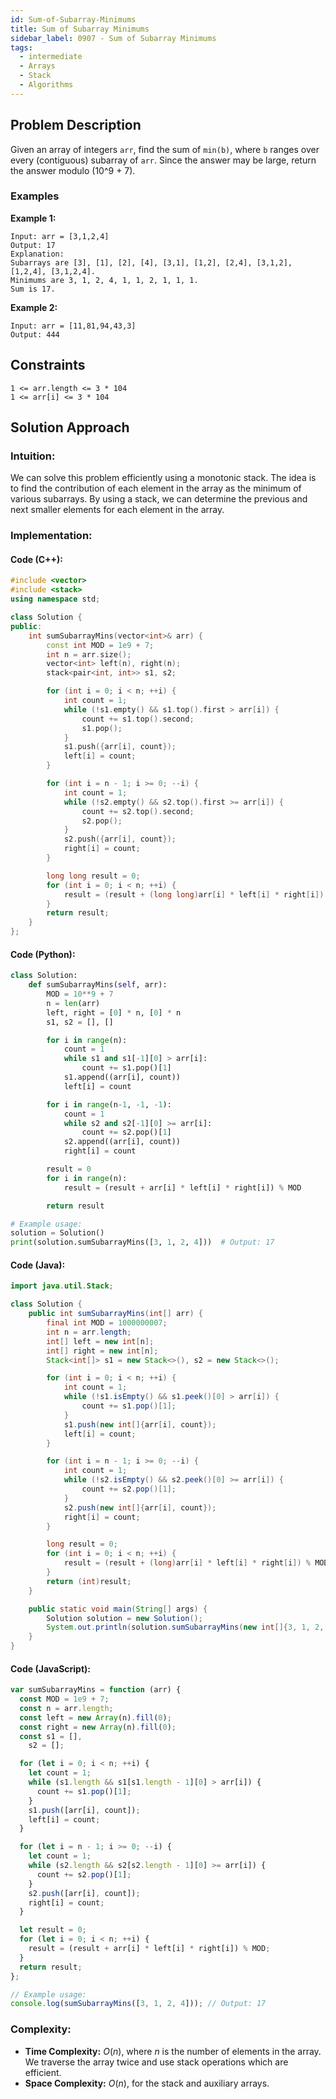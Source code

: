 ```yaml
---
id: Sum-of-Subarray-Minimums
title: Sum of Subarray Minimums
sidebar_label: 0907 - Sum of Subarray Minimums
tags:
  - intermediate
  - Arrays
  - Stack
  - Algorithms
---
```


## Problem Description

Given an array of integers `arr`, find the sum of `min(b)`, where `b` ranges over every (contiguous) subarray of `arr`. Since the answer may be large, return the answer modulo \(10^9 + 7\).

### Examples

**Example 1:**

```
Input: arr = [3,1,2,4]
Output: 17
Explanation:
Subarrays are [3], [1], [2], [4], [3,1], [1,2], [2,4], [3,1,2], [1,2,4], [3,1,2,4].
Minimums are 3, 1, 2, 4, 1, 1, 2, 1, 1, 1.
Sum is 17.
```

**Example 2:**

```
Input: arr = [11,81,94,43,3]
Output: 444
```

## Constraints

```
1 <= arr.length <= 3 * 104
1 <= arr[i] <= 3 * 104
```

## Solution Approach

### Intuition:

We can solve this problem efficiently using a monotonic stack. The idea is to find the contribution of each element in the array as the minimum of various subarrays. By using a stack, we can determine the previous and next smaller elements for each element in the array.

### Implementation:

#### Code (C++):

```cpp
#include <vector>
#include <stack>
using namespace std;

class Solution {
public:
    int sumSubarrayMins(vector<int>& arr) {
        const int MOD = 1e9 + 7;
        int n = arr.size();
        vector<int> left(n), right(n);
        stack<pair<int, int>> s1, s2;

        for (int i = 0; i < n; ++i) {
            int count = 1;
            while (!s1.empty() && s1.top().first > arr[i]) {
                count += s1.top().second;
                s1.pop();
            }
            s1.push({arr[i], count});
            left[i] = count;
        }

        for (int i = n - 1; i >= 0; --i) {
            int count = 1;
            while (!s2.empty() && s2.top().first >= arr[i]) {
                count += s2.top().second;
                s2.pop();
            }
            s2.push({arr[i], count});
            right[i] = count;
        }

        long long result = 0;
        for (int i = 0; i < n; ++i) {
            result = (result + (long long)arr[i] * left[i] * right[i]) % MOD;
        }
        return result;
    }
};
```

#### Code (Python):

```python
class Solution:
    def sumSubarrayMins(self, arr):
        MOD = 10**9 + 7
        n = len(arr)
        left, right = [0] * n, [0] * n
        s1, s2 = [], []

        for i in range(n):
            count = 1
            while s1 and s1[-1][0] > arr[i]:
                count += s1.pop()[1]
            s1.append((arr[i], count))
            left[i] = count

        for i in range(n-1, -1, -1):
            count = 1
            while s2 and s2[-1][0] >= arr[i]:
                count += s2.pop()[1]
            s2.append((arr[i], count))
            right[i] = count

        result = 0
        for i in range(n):
            result = (result + arr[i] * left[i] * right[i]) % MOD

        return result

# Example usage:
solution = Solution()
print(solution.sumSubarrayMins([3, 1, 2, 4]))  # Output: 17
```

#### Code (Java):

```java
import java.util.Stack;

class Solution {
    public int sumSubarrayMins(int[] arr) {
        final int MOD = 1000000007;
        int n = arr.length;
        int[] left = new int[n];
        int[] right = new int[n];
        Stack<int[]> s1 = new Stack<>(), s2 = new Stack<>();

        for (int i = 0; i < n; ++i) {
            int count = 1;
            while (!s1.isEmpty() && s1.peek()[0] > arr[i]) {
                count += s1.pop()[1];
            }
            s1.push(new int[]{arr[i], count});
            left[i] = count;
        }

        for (int i = n - 1; i >= 0; --i) {
            int count = 1;
            while (!s2.isEmpty() && s2.peek()[0] >= arr[i]) {
                count += s2.pop()[1];
            }
            s2.push(new int[]{arr[i], count});
            right[i] = count;
        }

        long result = 0;
        for (int i = 0; i < n; ++i) {
            result = (result + (long)arr[i] * left[i] * right[i]) % MOD;
        }
        return (int)result;
    }

    public static void main(String[] args) {
        Solution solution = new Solution();
        System.out.println(solution.sumSubarrayMins(new int[]{3, 1, 2, 4}));  // Output: 17
    }
}
```

#### Code (JavaScript):

```javascript
var sumSubarrayMins = function (arr) {
  const MOD = 1e9 + 7;
  const n = arr.length;
  const left = new Array(n).fill(0);
  const right = new Array(n).fill(0);
  const s1 = [],
    s2 = [];

  for (let i = 0; i < n; ++i) {
    let count = 1;
    while (s1.length && s1[s1.length - 1][0] > arr[i]) {
      count += s1.pop()[1];
    }
    s1.push([arr[i], count]);
    left[i] = count;
  }

  for (let i = n - 1; i >= 0; --i) {
    let count = 1;
    while (s2.length && s2[s2.length - 1][0] >= arr[i]) {
      count += s2.pop()[1];
    }
    s2.push([arr[i], count]);
    right[i] = count;
  }

  let result = 0;
  for (let i = 0; i < n; ++i) {
    result = (result + arr[i] * left[i] * right[i]) % MOD;
  }
  return result;
};

// Example usage:
console.log(sumSubarrayMins([3, 1, 2, 4])); // Output: 17
```

### Complexity:

- **Time Complexity:** $O(n)$, where $n$ is the number of elements in the array. We traverse the array twice and use stack operations which are efficient.
- **Space Complexity:** $O(n)$, for the stack and auxiliary arrays.
